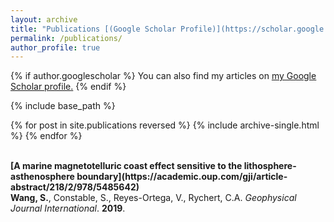 ```yaml
---
layout: archive
title: "Publications [(Google Scholar Profile)](https://scholar.google.com/citations?user=ysA5F_kAAAAJ&hl=en&authuser=1)"
permalink: /publications/
author_profile: true
---
```


{% if author.googlescholar %}
  You can also find my articles on <u><a href="{{author.googlescholar}}">my Google Scholar profile</a>.</u>
{% endif %}

{% include base_path %}

{% for post in site.publications reversed %}
  {% include archive-single.html %}
{% endfor %}

<br>
<b>[A marine magnetotelluric coast effect sensitive to the lithosphere-asthenosphere boundary](https://academic.oup.com/gji/article-abstract/218/2/978/5485642)</b> <br> 
<b>Wang, S.</b>, Constable, S., Reyes-Ortega, V., Rychert, C.A.
<i>Geophysical Journal International</i>. <b>2019</b>.
